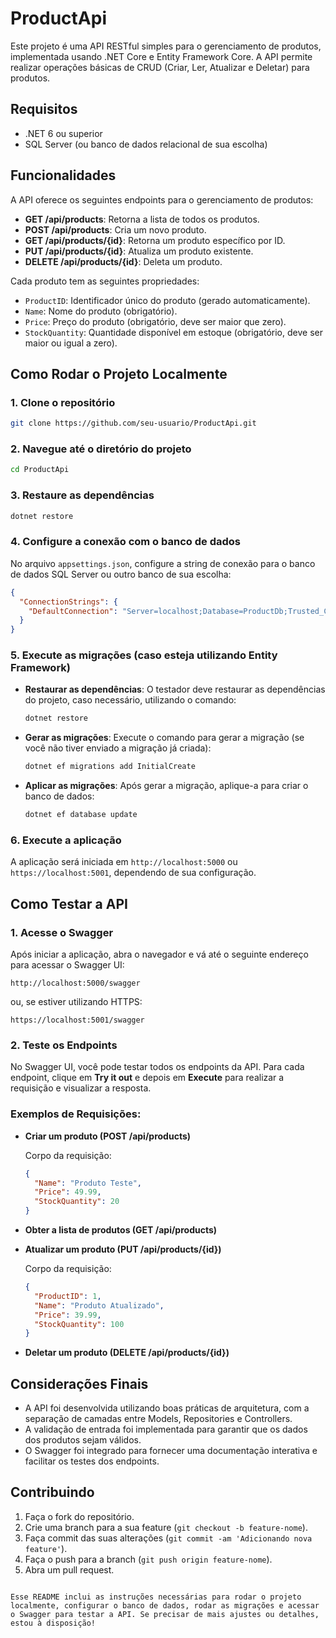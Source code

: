 
# ProductApi

Este projeto é uma API RESTful simples para o gerenciamento de produtos, implementada usando .NET Core e Entity Framework Core. A API permite realizar operações básicas de CRUD (Criar, Ler, Atualizar e Deletar) para produtos.

## Requisitos

- .NET 6 ou superior
- SQL Server (ou banco de dados relacional de sua escolha)

## Funcionalidades

A API oferece os seguintes endpoints para o gerenciamento de produtos:

- **GET /api/products**: Retorna a lista de todos os produtos.
- **POST /api/products**: Cria um novo produto.
- **GET /api/products/{id}**: Retorna um produto específico por ID.
- **PUT /api/products/{id}**: Atualiza um produto existente.
- **DELETE /api/products/{id}**: Deleta um produto.

Cada produto tem as seguintes propriedades:
- `ProductID`: Identificador único do produto (gerado automaticamente).
- `Name`: Nome do produto (obrigatório).
- `Price`: Preço do produto (obrigatório, deve ser maior que zero).
- `StockQuantity`: Quantidade disponível em estoque (obrigatório, deve ser maior ou igual a zero).

## Como Rodar o Projeto Localmente

### 1. Clone o repositório

```bash
git clone https://github.com/seu-usuario/ProductApi.git
```

### 2. Navegue até o diretório do projeto

```bash
cd ProductApi
```

### 3. Restaure as dependências

```bash
dotnet restore
```

### 4. Configure a conexão com o banco de dados

No arquivo `appsettings.json`, configure a string de conexão para o banco de dados SQL Server ou outro banco de sua escolha:

```json
{
  "ConnectionStrings": {
    "DefaultConnection": "Server=localhost;Database=ProductDb;Trusted_Connection=True;"
  }
}
```

### 5. Execute as migrações (caso esteja utilizando Entity Framework)

- **Restaurar as dependências**: O testador deve restaurar as dependências do projeto, caso necessário, utilizando o comando:
  
  ```bash
  dotnet restore
  ```

- **Gerar as migrações**: Execute o comando para gerar a migração (se você não tiver enviado a migração já criada):

  ```bash
  dotnet ef migrations add InitialCreate
  ```

- **Aplicar as migrações**: Após gerar a migração, aplique-a para criar o banco de dados:

  ```bash
  dotnet ef database update
  ```

### 6. Execute a aplicação

A aplicação será iniciada em `http://localhost:5000` ou `https://localhost:5001`, dependendo de sua configuração.

## Como Testar a API

### 1. Acesse o Swagger

Após iniciar a aplicação, abra o navegador e vá até o seguinte endereço para acessar o Swagger UI:

```
http://localhost:5000/swagger
```

ou, se estiver utilizando HTTPS:

```
https://localhost:5001/swagger
```

### 2. Teste os Endpoints

No Swagger UI, você pode testar todos os endpoints da API. Para cada endpoint, clique em **Try it out** e depois em **Execute** para realizar a requisição e visualizar a resposta.

### Exemplos de Requisições:

- **Criar um produto (POST /api/products)**

  Corpo da requisição:
  ```json
  {
    "Name": "Produto Teste",
    "Price": 49.99,
    "StockQuantity": 20
  }
  ```

- **Obter a lista de produtos (GET /api/products)**

- **Atualizar um produto (PUT /api/products/{id})**

  Corpo da requisição:
  ```json
  {
    "ProductID": 1,
    "Name": "Produto Atualizado",
    "Price": 39.99,
    "StockQuantity": 100
  }
  ```

- **Deletar um produto (DELETE /api/products/{id})**

## Considerações Finais

- A API foi desenvolvida utilizando boas práticas de arquitetura, com a separação de camadas entre Models, Repositories e Controllers.
- A validação de entrada foi implementada para garantir que os dados dos produtos sejam válidos.
- O Swagger foi integrado para fornecer uma documentação interativa e facilitar os testes dos endpoints.

## Contribuindo

1. Faça o fork do repositório.
2. Crie uma branch para a sua feature (`git checkout -b feature-nome`).
3. Faça commit das suas alterações (`git commit -am 'Adicionando nova feature'`).
4. Faça o push para a branch (`git push origin feature-nome`).
5. Abra um pull request.
```

Esse README inclui as instruções necessárias para rodar o projeto localmente, configurar o banco de dados, rodar as migrações e acessar o Swagger para testar a API. Se precisar de mais ajustes ou detalhes, estou à disposição!
